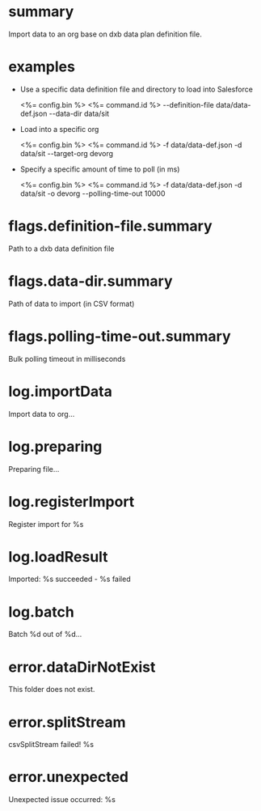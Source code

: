 # summary

Import data to an org base on dxb data plan definition file.

# examples

- Use a specific data definition file and directory to load into Salesforce

  <%= config.bin %> <%= command.id %> --definition-file data/data-def.json --data-dir data/sit

- Load into a specific org

  <%= config.bin %> <%= command.id %> -f data/data-def.json -d data/sit --target-org devorg

- Specify a specific amount of time to poll (in ms)

  <%= config.bin %> <%= command.id %> -f data/data-def.json -d data/sit -o devorg --polling-time-out 10000

# flags.definition-file.summary

Path to a dxb data definition file

# flags.data-dir.summary

Path of data to import (in CSV format)

# flags.polling-time-out.summary

Bulk polling timeout in milliseconds

# log.importData

Import data to org...

# log.preparing

Preparing file...

# log.registerImport

Register import for %s

# log.loadResult

Imported: %s succeeded - %s failed

# log.batch

Batch %d out of %d...

# error.dataDirNotExist

This folder does not exist.

# error.splitStream

csvSplitStream failed! %s

# error.unexpected

Unexpected issue occurred: %s
